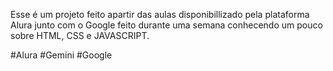 Esse é um projeto feito apartir das aulas disponibillizado pela plataforma Alura junto com o Google feito durante uma semana conhecendo um pouco sobre HTML, CSS e JAVASCRIPT.

#Alura #Gemini #Google
